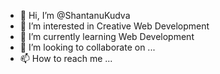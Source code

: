 - 👋 Hi, I’m @ShantanuKudva
- 👀 I’m interested in Creative Web Development
- 🌱 I’m currently learning Web Development 
- 💞️ I’m looking to collaborate on ...
- 📫 How to reach me ...

<!---
ShantanuKudva/ShantanuKudva is a ✨ special ✨ repository because its `README.md` (this file) appears on your GitHub profile.
You can click the Preview link to take a look at your changes.
--->
